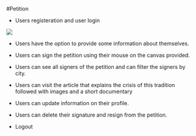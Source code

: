 #Petition

* Users registeration and user login

<img src='public/Register.gif' >

* Users have the option to provide some information about themselves.

* Users can sign the petition using their mouse on the canvas provided.

* Users can see all signers of the petition and can filter the signers by city.

* Users can visit the article that explains the crisis of this tradition followed with images and a short documentary

* Users can update information on their profile.

* Users can delete their signature and resign from the petition.

* Logout
